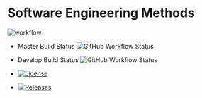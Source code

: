 # Software Engineering Methods

![workflow](https://github.com/maypst/test_sem/actions/workflows/main.yml/badge.svg)
* Master Build Status ![GitHub Workflow Status](https://img.shields.io/github/workflow/status/maypst/test_sem/main.yml/master?style=flat-square)
* Develop Build Status ![GitHub Workflow Status](https://img.shields.io/github/workflow/status/maypst/test_sem/main.yml/develop?style=flat-square)

* [![License](https://img.shields.io/badge/License-Apache_2.0-blue.svg)](https://opensource.org/licenses/Apache-2.0)
* [![Releases](https://img.shields.io/github/release/maypst/test_sem/all.svg?style=flat-square)](https://github.com/maypst>/test_sem/releases)

